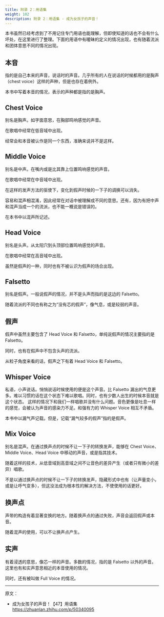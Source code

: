 ```yaml
---
title: 附录 2：用语集
weight: 102
description: 附录 2：用语集 - 成为女孩子的声音！
---
```


本书虽然已经考虑到了不用记住专门用语也能理解，但即使知道的话也不会有什么坏处，在这里进行了整理。下面的用语中有暧昧的定义的情况出现，也有随着流派和团体意思不同的情况出现。

## 本音

指的是自己本来的声音，说话时的声音。几乎所有的人在说话的时候都用的是胸声（chest voice）这样的声种，但是也存在着例外。

本书中写着本音的情况，表示的声种都是指的是胸声。

## Chest Voice

别名是胸声。如字面意思，在胸部鸣响感觉的声音。

在歌唱中经常在低音域中出现。

经常会和本音被认作是同一个东西，准确来说并不是这样。

## Middle Voice

别名是中声。在嘴内或是比其靠上位置鸣响感觉的声音。

在歌唱中经常在中音域中出现。

在这样的发声方法的驱使下，变化到假声时候的一下子的调换可以消失。

容易和混声相混淆，因此经常在对话中被理解成不同的意思。还有，因为有把中声和混声当成一个的流派，也不能一概说是错误的。

在本书中以混声所记述。

## Head Voice

别名是头声。从太阳穴到头顶部位置鸣响感觉的声音。

在歌唱中经常在高音域中出现。

虽然是假声的一种，同时也有不被认识为假声的场合出现。

## Falsetto

别名是假声。一般说假声的情况，并不是头声而指的是这边的 Falsetto。

随着流派的不同也有称之为“没有芯的假声”，像气息，或是较弱的声音。

## 假声

假声中虽然主要包含了 Head Voice 和 Falsetto，单纯说假声的情况主要指的是 Falsetto。

同时，也有在假声中不包含头声的流派。

从粒子角度来看的话，假声之下有着 Head Voice 和 Falsetto。

## Whisper Voice

私语，小声说话。悄悄说话时候使用的便是这个声音。比 Falsetto 漏出的气息更多。难以习惯的话在这个状态下难以歌唱。同时，也有少数人出生的时候本音就是这个状态。
这样的情况下和我们一样唱歌并没有什么问题。音色更像是吐息一样的感觉，会被认为声音的感染力不足。和强有力的 Whisper Voice 相互不矛盾。

本书中以漏气声记载。但是，记载“漏气较多的假声”指的是假声。

## Mix Voice

别名是混声。在通过换声点的时候不让一下子的转换发声，能够在 Chest Voice、Middle Voice、Head Voice 中移动的声音，或是指其技术。

随着这样的技术，从低音域到高音域之间不让音色的差异产生（或者只有微小的差异）唱歌。

不是以通过换声点的时候不让一下子的转换发声，隐藏形式中也有（让声量变小，或是让呼气变多），但这没法成为根本性的解决方法，不使使用的话更好。

## 换声点

声带的构造有着显著变换的地方。随着换声点的通过失败，声音会返回假声或本音。

随着混声的使用，可以不让换声点产生。

## 实声

有着浸透的意思，像芯一样的声音。多数的情况，指的是 Falsetto 以外的声音。这里也有和实声意思相近的本音使用的情况。

同时，还有被叫做 Full Voice 的情况。

---

原文：

- 成为女孩子的声音！【47】用语集\
  <https://zhuanlan.zhihu.com/p/50340095>

